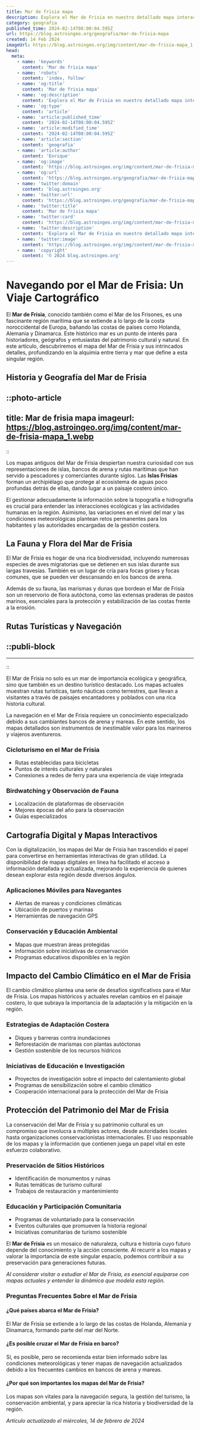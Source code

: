 ```yaml
---
title: Mar de frisia mapa
description: Explora el Mar de Frisia en nuestro detallado mapa interactivo. Descubre islas, ciudades costeras y rutas naturales únicas en esta joya europea.
category: geografia
published_time: 2024-02-14T08:00:04.595Z
url: https://blog.astroingeo.org/geografia/mar-de-frisia-mapa
created: 14 Feb 2024
imageUrl: https://blog.astroingeo.org/img/content/mar-de-frisia-mapa_1.webp
head:
  meta:
    - name: 'keywords'
      content: 'Mar de frisia mapa'
    - name: 'robots'
      content: 'index, follow'
    - name: 'og:title'
      content: 'Mar de frisia mapa'
    - name: 'og:description'
      content: 'Explora el Mar de Frisia en nuestro detallado mapa interactivo. Descubre islas, ciudades costeras y rutas naturales únicas en esta joya europea.'
    - name: 'og:type'
      content: 'article'
    - name: 'article:published_time'
      content: '2024-02-14T08:00:04.595Z'
    - name: 'article:modified_time'
      content: '2024-02-14T08:00:04.595Z'
    - name: 'article:section'
      content: 'geografia'
    - name: 'article:author'
      content: 'Enrique'
    - name: 'og:image'
      content: 'https://blog.astroingeo.org/img/content/mar-de-frisia-mapa_1.webp'
    - name: 'og:url'
      content: 'https://blog.astroingeo.org/geografia/mar-de-frisia-mapa'
    - name: 'twitter:domain'
      content: 'blog.astroingeo.org'
    - name: 'twitter:url'
      content: 'https://blog.astroingeo.org/geografia/mar-de-frisia-mapa'
    - name: 'twitter:title'
      content: 'Mar de frisia mapa'
    - name: 'twitter:card'
      content: 'https://blog.astroingeo.org/img/content/mar-de-frisia-mapa_1.webp'
    - name: 'twitter:description'
      content: 'Explora el Mar de Frisia en nuestro detallado mapa interactivo. Descubre islas, ciudades costeras y rutas naturales únicas en esta joya europea.'
    - name: 'twitter:image'
      content: 'https://blog.astroingeo.org/img/content/mar-de-frisia-mapa_1.webp'
    - name: 'copyright'
      content: '© 2024 blog.astroingeo.org'
---
```

# Navegando por el Mar de Frisia: Un Viaje Cartográfico

El **Mar de Frisia**, conocido también como el Mar de los Frisones, es una fascinante región marítima que se extiende a lo largo de la costa noroccidental de Europa, bañando las costas de países como Holanda, Alemania y Dinamarca. Este histórico mar es un punto de interés para historiadores, geógrafos y entusiastas del patrimonio cultural y natural. En este artículo, descubriremos el mapa del Mar de Frisia y sus intrincados detalles, profundizando en la alquimia entre tierra y mar que define a esta singular región.

## Historia y Geografía del Mar de Frisia


::photo-article
---
title: Mar de frisia mapa
imageurl: https://blog.astroingeo.org/img/content/mar-de-frisia-mapa_1.webp
---
::



Los mapas antiguos del Mar de Frisia despiertan nuestra curiosidad con sus representaciones de islas, bancos de arena y rutas marítimas que han servido a pescadores y comerciantes durante siglos. Las **Islas Frisias** forman un archipiélago que protege al ecosistema de aguas poco profundas detrás de ellas, dando lugar a un paisaje costero único.

El gestionar adecuadamente la información sobre la topografía e hidrografía es crucial para entender las interacciones ecológicas y las actividades humanas en la región. Asimismo, las variaciones en el nivel del mar y las condiciones meteorológicas plantean retos permanentes para los habitantes y las autoridades encargadas de la gestión costera.

## La Fauna y Flora del Mar de Frisia

El Mar de Frisia es hogar de una rica biodiversidad, incluyendo numerosas especies de aves migratorias que se detienen en sus islas durante sus largas travesías. También es un lugar de cría para focas grises y focas comunes, que se pueden ver descansando en los bancos de arena.

Además de su fauna, las marismas y dunas que bordean el Mar de Frisia son un reservorio de flora autóctona, como las extensas praderas de pastos marinos, esenciales para la protección y estabilización de las costas frente a la erosión.

## Rutas Turísticas y Navegación


  ::publi-block
  ---
  ---
  ::
  
  

El Mar de Frisia no solo es un mar de importancia ecológica y geográfica, sino que también es un destino turístico destacado. Los mapas actuales muestran rutas turísticas, tanto náuticas como terrestres, que llevan a visitantes a través de paisajes encantadores y poblados con una rica historia cultural.

La navegación en el Mar de Frisia requiere un conocimiento especializado debido a sus cambiantes bancos de arena y mareas. En este sentido, los mapas detallados son instrumentos de inestimable valor para los marineros y viajeros aventureros.

### Cicloturismo en el Mar de Frisia

- Rutas establecidas para bicicletas
- Puntos de interés culturales y naturales
- Conexiones a redes de ferry para una experiencia de viaje integrada

### Birdwatching y Observación de Fauna

- Localización de plataformas de observación
- Mejores épocas del año para la observación
- Guías especializados

## Cartografía Digital y Mapas Interactivos

Con la digitalización, los mapas del Mar de Frisia han trascendido el papel para convertirse en herramientas interactivas de gran utilidad. La disponibilidad de mapas digitales en línea ha facilitado el acceso a información detallada y actualizada, mejorando la experiencia de quienes desean explorar esta región desde diversos ángulos.

### Aplicaciones Móviles para Navegantes

- Alertas de mareas y condiciones climáticas
- Ubicación de puertos y marinas
- Herramientas de navegación GPS

### Conservación y Educación Ambiental

- Mapas que muestran áreas protegidas
- Información sobre iniciativas de conservación
- Programas educativos disponibles en la región

## Impacto del Cambio Climático en el Mar de Frisia

El cambio climático plantea una serie de desafíos significativos para el Mar de Frisia. Los mapas históricos y actuales revelan cambios en el paisaje costero, lo que subraya la importancia de la adaptación y la mitigación en la región.

### Estrategias de Adaptación Costera

- Diques y barreras contra inundaciones
- Reforestación de marismas con plantas autóctonas
- Gestión sostenible de los recursos hídricos

### Iniciativas de Educación e Investigación

- Proyectos de investigación sobre el impacto del calentamiento global
- Programas de sensibilización sobre el cambio climático
- Cooperación internacional para la protección del Mar de Frisia

## Protección del Patrimonio del Mar de Frisia

La conservación del Mar de Frisia y su patrimonio cultural es un compromiso que involucra a múltiples actores, desde autoridades locales hasta organizaciones conservacionistas internacionales. El uso responsable de los mapas y la información que contienen juega un papel vital en este esfuerzo colaborativo.

### Preservación de Sitios Históricos

- Identificación de monumentos y ruinas
- Rutas temáticas de turismo cultural
- Trabajos de restauración y mantenimiento

### Educación y Participación Comunitaria

- Programas de voluntariado para la conservación
- Eventos culturales que promueven la historia regional
- Iniciativas comunitarias de turismo sostenible

El **Mar de Frisia** es un mosaico de naturaleza, cultura e historia cuyo futuro depende del conocimiento y la acción consciente. Al recurrir a los mapas y valorar la importancia de este singular espacio, podemos contribuir a su preservación para generaciones futuras.

*Al considerar visitar o estudiar el Mar de Frisia, es esencial equiparse con mapas actuales y entender la dinámica que modela esta región.*

### Preguntas Frecuentes Sobre el Mar de Frisia

#### ¿Qué países abarca el Mar de Frisia?

El Mar de Frisia se extiende a lo largo de las costas de Holanda, Alemania y Dinamarca, formando parte del mar del Norte.

#### ¿Es posible cruzar el Mar de Frisia en barco?

Sí, es posible, pero se recomienda estar bien informado sobre las condiciones meteorológicas y tener mapas de navegación actualizados debido a los frecuentes cambios en bancos de arena y mareas.

#### ¿Por qué son importantes los mapas del Mar de Frisia?

Los mapas son vitales para la navegación segura, la gestión del turismo, la conservación ambiental, y para apreciar la rica historia y biodiversidad de la región.

_Artículo actualizado el miércoles, 14 de febrero de 2024_